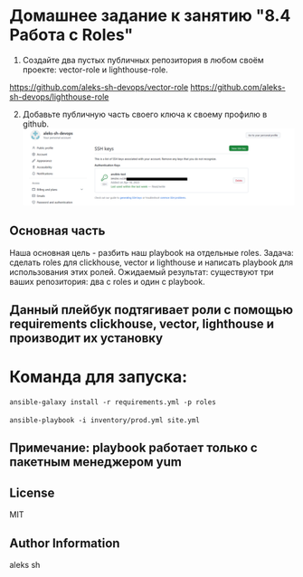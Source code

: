 # Домашнее задание к занятию "8.4 Работа с Roles"


1. Создайте два пустых публичных репозитория в любом своём проекте: vector-role и lighthouse-role.

https://github.com/aleks-sh-devops/vector-role
https://github.com/aleks-sh-devops/lighthouse-role

2. Добавьте публичную часть своего ключа к своему профилю в github.
![key](pic1.png)  

## Основная часть

Наша основная цель - разбить наш playbook на отдельные roles. Задача: сделать roles для clickhouse, vector и lighthouse и написать playbook для использования этих ролей. Ожидаемый результат: существуют три ваших репозитория: два с roles и один с playbook.

## Данный плейбук подтягивает роли с помощью requirements clickhouse, vector, lighthouse и производит их установку

# Команда для запуска:  
```
ansible-galaxy install -r requirements.yml -p roles

ansible-playbook -i inventory/prod.yml site.yml
```

## Примечание: playbook работает только с пакетным менеджером yum  

License
-------

MIT

Author Information
------------------

aleks sh
